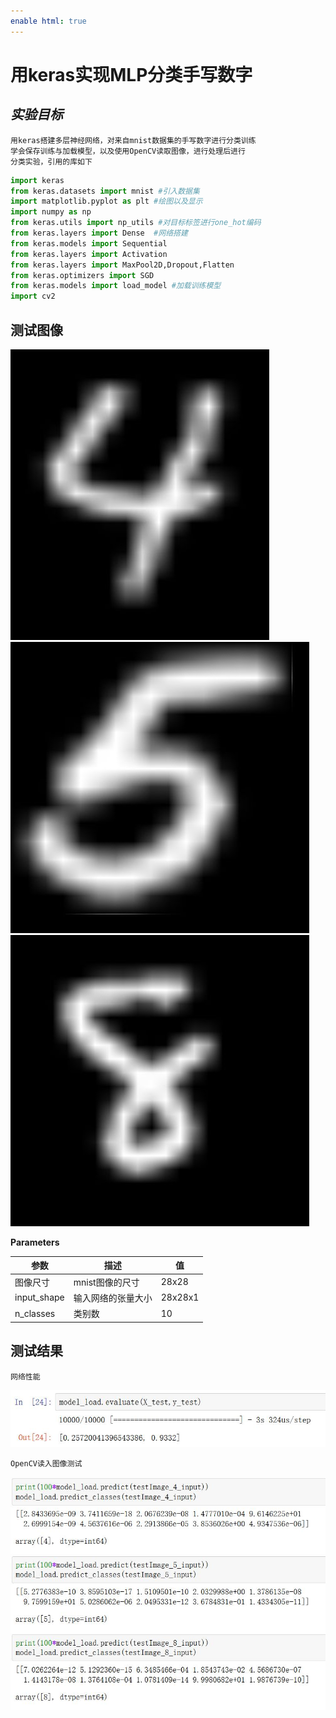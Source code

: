 ```yaml
---
enable html: true
---
```

# 用keras实现MLP分类手写数字

## ***实验目标***
    用keras搭建多层神经网络，对来自mnist数据集的手写数字进行分类训练
    学会保存训练与加载模型，以及使用OpenCV读取图像，进行处理后进行
    分类实验，引用的库如下

```python
import keras
from keras.datasets import mnist #引入数据集
import matplotlib.pyplot as plt #绘图以及显示
import numpy as np
from keras.utils import np_utils #对目标标签进行one_hot编码
from keras.layers import Dense  #网络搭建
from keras.models import Sequential
from keras.layers import Activation
from keras.layers import MaxPool2D,Dropout,Flatten
from keras.optimizers import SGD
from keras.models import load_model #加载训练模型
import cv2
```

## **测试图像**
![4](data/cv_sample_png/4.jpg)
![5](data/cv_sample_png/5.jpg)
![8](data/cv_sample_png/8.jpg)

**Parameters**

| 参数  | 描述                        | 值 |
| --------- | ----------------------------------- | --- |
| 图像尺寸  | mnist图像的尺寸                  | 28x28  |
| input_shape  | 输入网络的张量大小            | 28x28x1 |
| n_classes | 类别数                           | 10 |

## **测试结果**
    网络性能
![MLP_Perf](data/cv_sample_png/MLP_Perf.jpg)

    OpenCV读入图像测试
![result 2](data/cv_sample_png/result%202.jpg)

